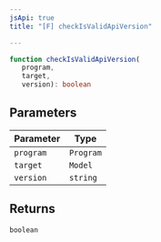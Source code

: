 ```yaml
---
jsApi: true
title: "[F] checkIsValidApiVersion"

---
```

```ts
function checkIsValidApiVersion(
   program, 
   target, 
   version): boolean
```

## Parameters

| Parameter | Type |
| ------ | ------ |
| `program` | `Program` |
| `target` | `Model` |
| `version` | `string` |

## Returns

`boolean`
